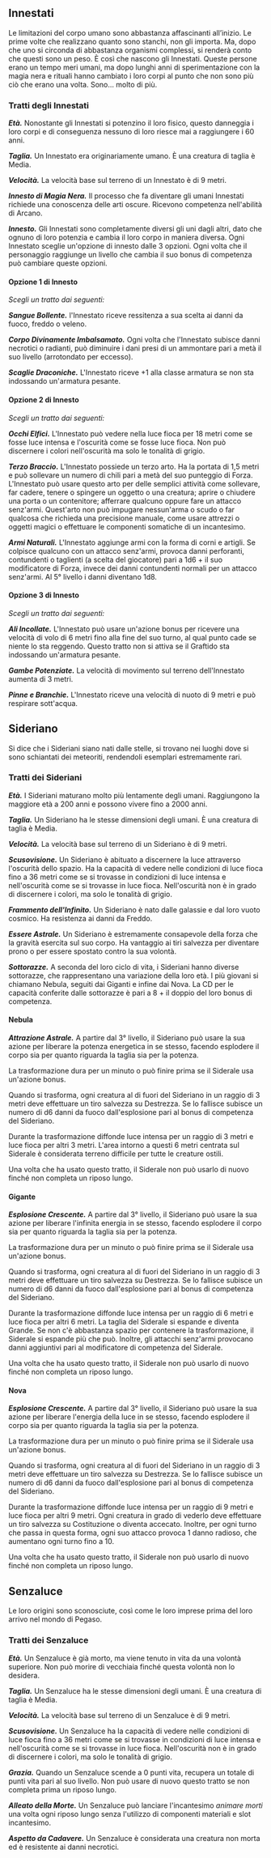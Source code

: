 ## Innestati
Le limitazioni del corpo umano sono abbastanza affascinanti all’inizio. Le prime volte che realizzano quanto sono stanchi, non gli importa. Ma, dopo che uno si circonda di abbastanza organismi complessi, si renderà conto che questi sono un peso. È così che nascono gli Innestati. Queste persone erano un tempo meri umani, ma dopo lunghi anni di sperimentazione con la magia nera e rituali hanno cambiato i loro corpi al punto che non sono più ciò che erano una volta. 
Sono… molto di più.

### Tratti degli Innestati
***Età.*** Nonostante gli Innestati si potenzino il loro fisico, questo danneggia i loro corpi e di conseguenza nessuno di loro riesce mai a raggiungere i 60 anni.

***Taglia.*** Un Innestato era originariamente umano. È una creatura di taglia è Media. 

***Velocità.*** La velocità base sul terreno di un Innestato è di 9 metri.

***Innesto di Magia Nera.*** Il processo che fa diventare gli umani Innestati richiede una conoscenza delle arti oscure. Ricevono competenza nell'abilità di Arcano.

***Innesto.*** Gli Innestati sono completamente diversi gli uni dagli altri, dato che ognuno di loro potenzia e cambia il loro corpo in maniera diversa. Ogni Innestato sceglie un'opzione di innesto dalle 3 opzioni. Ogni volta che il personaggio raggiunge un livello che cambia il suo bonus di competenza può cambiare queste opzioni.

#### Opzione 1 di Innesto
*Scegli un tratto dai seguenti:*

***Sangue Bollente.*** l'Innestato riceve ressitenza a sua scelta ai danni da fuoco, freddo o veleno.

***Corpo Divinamente Imbalsamato.*** Ogni volta che l'Innestato subisce danni necrotici o radianti, può diminuire i dani presi di un ammontare pari a metà il suo livello (arrotondato per eccesso).

***Scaglie Draconiche.*** L'Innestato riceve +1 alla classe armatura se non sta indossando un'armatura pesante.

#### Opzione 2 di Innesto
*Scegli un tratto dai seguenti:*

***Occhi Elfici.*** L'Innestato può vedere nella luce fioca per 18 metri come se fosse luce intensa e l'oscurità come se fosse luce fioca. Non può discernere i colori nell'oscurità ma solo le tonalità di grigio. 

***Terzo Braccio.*** L'Innestato possiede un terzo arto. Ha la portata di 1,5 metri e può sollevare un numero di chili pari a metà del suo punteggio di Forza. L'Innestato può usare questo arto per delle semplici attività come sollevare, far cadere, tenere o spingere un oggetto o una creatura; aprire o chiudere una porta o un contenitore; afferrare qualcuno oppure fare un attacco senz'armi. Quest'arto non può impugare nessun'arma o scudo o far qualcosa che richieda una precisione manuale, come usare attrezzi o oggetti magici o effettuare le componenti somatiche di un incantesimo.

***Armi Naturali.*** L'Innestato aggiunge armi con la forma di corni e artigli. Se colpisce qualcuno con un attacco senz'armi, provoca danni perforanti, contundenti o taglienti (a scelta del giocatore) pari a 1d6 + il suo modificatore di Forza, invece dei danni contundenti normali per un attacco senz'armi. Al 5° livello i danni diventano 1d8.

#### Opzione 3 di Innesto
*Scegli un tratto dai seguenti:*

***Ali Incollate.*** L'Innestato può usare un'azione bonus per ricevere una velocità di volo di 6 metri fino alla fine del suo turno, al qual punto cade se niente lo sta reggendo. Questo tratto non si attiva se il Graftido sta indossando un'armatura pesante.

***Gambe Potenziate.*** La velocità di movimento sul terreno dell'Innestato aumenta di 3 metri.

***Pinne e Branchie.*** L'Innestato riceve una velocità di nuoto di 9 metri e può respirare sott'acqua.

## Sideriano
Si dice che i Sideriani siano nati dalle stelle, si trovano nei luoghi dove si sono schiantati dei meteoriti, rendendoli esemplari estremamente rari. 

### Tratti dei Sideriani
***Età.*** I Sideriani maturano molto più lentamente degli umani. Raggiungono la maggiore età a 200 anni e possono vivere fino a 2000 anni.

***Taglia.*** Un Sideriano ha le stesse dimensioni degli umani. È una creatura di taglia è Media. 

***Velocità.*** La velocità base sul terreno di un Sideriano è di 9 metri.

***Scusovisione.*** Un Sideriano è abituato a discernere la luce attraverso l'oscurità dello spazio. Ha la capacità di vedere nelle condizioni di luce fioca fino a 36 metri come se si trovasse in condizioni di luce intensa e nell'oscurità come se si trovasse in luce fioca. Nell'oscurità non è in grado di discernere i colori, ma solo le tonalità di grigio.

***Frammento dell'Infinito.*** Un Sideriano è nato dalle galassie e dal loro vuoto cosmico. Ha resistenza ai danni da Freddo.

***Essere Astrale.*** Un Sideriano è estremamente consapevole della forza che la gravità esercita sul suo corpo. Ha vantaggio ai tiri salvezza per diventare prono o per essere spostato contro la sua volontà.

***Sottorazze.*** A seconda del loro ciclo di vita, i Sideriani hanno diverse sottorazze, che rappresentano una variazione della loro età. I più giovani si chiamano Nebula, seguiti dai Giganti e infine dai Nova. La CD per le capacità conferite dalle sottorazze è pari a 8 + il doppio del loro bonus di competenza.

#### Nebula
***Attrazione Astrale.*** A partire dal 3° livello, il Sideriano può usare la sua azione per liberare la potenza energetica in se stesso, facendo esplodere il corpo sia per quanto riguarda la taglia sia per la potenza.

La trasformazione dura per un minuto o può finire prima se il Siderale usa un'azione bonus. 

Quando si trasforma, ogni creatura al di fuori del Sideriano in un raggio di 3 metri deve effettuare un tiro salvezza su Destrezza. Se lo fallisce subisce un numero di d6 danni da fuoco dall'esplosione pari al bonus di competenza del Sideriano. 

Durante la trasformazione diffonde luce intensa per un raggio di 3 metri e luce fioca per altri 3 metri. L'area intorno a questi 6 metri centrata sul Siderale è considerata terreno difficile per tutte le creature ostili. 

Una volta che ha usato questo tratto, il Siderale non può usarlo di nuovo finché non completa un riposo lungo. 

#### Gigante
***Esplosione Crescente.*** A partire dal 3° livello, il Sideriano può usare la sua azione per liberare l'infinita energia in se stesso, facendo esplodere il corpo sia per quanto riguarda la taglia sia per la potenza. 

La trasformazione dura per un minuto o può finire prima se il Siderale usa un'azione bonus. 

Quando si trasforma, ogni creatura al di fuori del Sideriano in un raggio di 3 metri deve effettuare un tiro salvezza su Destrezza. Se lo fallisce subisce un numero di d6 danni da fuoco dall'esplosione pari al bonus di competenza del Sideriano. 

Durante la trasformazione diffonde luce intensa per un raggio di 6 metri e luce fioca per altri 6 metri. La taglia del Siderale si espande e diventa Grande. Se non c'è abbastanza spazio per contenere la trasformazione, il Siderale si espande più che può. Inoltre, gli attacchi senz'armi provocano danni aggiuntivi pari al modificatore di competenza del Siderale. 

Una volta che ha usato questo tratto, il Siderale non può usarlo di nuovo finché non completa un riposo lungo. 

#### Nova
***Esplosione Crescente.*** A partire dal 3° livello, il Sideriano può usare la sua azione per liberare l'energia della luce in se stesso, facendo esplodere il corpo sia per quanto riguarda la taglia sia per la potenza. 

La trasformazione dura per un minuto o può finire prima se il Siderale usa un'azione bonus. 

Quando si trasforma, ogni creatura al di fuori del Sideriano in un raggio di 3 metri deve effettuare un tiro salvezza su Destrezza. Se lo fallisce subisce un numero di d6 danni da fuoco dall'esplosione pari al bonus di competenza del Sideriano. 

Durante la trasformazione diffonde luce intensa per un raggio di 9 metri e luce fioca per altri 9 metri. Ogni creatura in grado di vederlo deve effettuare un tiro salvezza su Costituzione o diventa accecato. Inoltre, per ogni turno che passa in questa forma, ogni suo attacco provoca 1 danno radioso, che aumentano ogni turno fino a 10. 

Una volta che ha usato questo tratto, il Siderale non può usarlo di nuovo finché non completa un riposo lungo. 

## Senzaluce
Le loro origini sono sconosciute, così come le loro imprese prima del loro arrivo nel mondo di Pegaso.

### Tratti dei Senzaluce
***Età.*** Un Senzaluce è già morto, ma viene tenuto in vita da una volontà superiore. Non può morire di vecchiaia finché questa volontà non lo desidera.

***Taglia.*** Un Senzaluce ha le stesse dimensioni degli umani. È una creatura di taglia è Media. 

***Velocità.*** La velocità base sul terreno di un Senzaluce è di 9 metri.

***Scusovisione.*** Un Senzaluce ha la capacità di vedere nelle condizioni di luce fioca fino a 36 metri come se si trovasse in condizioni di luce intensa e nell'oscurità come se si trovasse in luce fioca. Nell'oscurità non è in grado di discernere i colori, ma solo le tonalità di grigio.

***Grazia.*** Quando un Senzaluce scende a 0 punti vita, recupera un totale di punti vita pari al suo livello. Non può usare di nuovo questo tratto se non completa prima un riposo lungo.

***Alleato della Morte.*** Un Senzaluce può lanciare l'incantesimo *animare morti* una volta ogni riposo lungo senza l'utilizzo di componenti materiali e slot incantesimo.

***Aspetto da Cadavere.*** Un Senzaluce è considerata una creatura non morta ed è resistente ai danni necrotici.